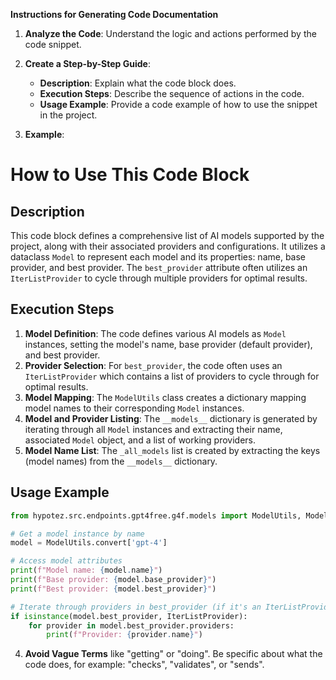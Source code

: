 **Instructions for Generating Code Documentation**

1. **Analyze the Code**: Understand the logic and actions performed by the code snippet.

2. **Create a Step-by-Step Guide**:
    - **Description**: Explain what the code block does.
    - **Execution Steps**: Describe the sequence of actions in the code.
    - **Usage Example**: Provide a code example of how to use the snippet in the project.

3. **Example**:

How to Use This Code Block
=========================================================================================

Description
-------------------------
This code block defines a comprehensive list of AI models supported by the project, along with their associated providers and configurations. It utilizes a dataclass `Model` to represent each model and its properties: name, base provider, and best provider. The `best_provider` attribute often utilizes an `IterListProvider` to cycle through multiple providers for optimal results.

Execution Steps
-------------------------
1. **Model Definition**: The code defines various AI models as `Model` instances, setting the model's name, base provider (default provider), and best provider.
2. **Provider Selection**: For `best_provider`, the code often uses an `IterListProvider` which contains a list of providers to cycle through for optimal results.
3. **Model Mapping**: The `ModelUtils` class creates a dictionary mapping model names to their corresponding `Model` instances.
4. **Model and Provider Listing**: The `__models__` dictionary is generated by iterating through all `Model` instances and extracting their name, associated `Model` object, and a list of working providers.
5. **Model Name List**: The `_all_models` list is created by extracting the keys (model names) from the `__models__` dictionary.

Usage Example
-------------------------

```python
from hypotez.src.endpoints.gpt4free.g4f.models import ModelUtils, Model

# Get a model instance by name
model = ModelUtils.convert['gpt-4']

# Access model attributes
print(f"Model name: {model.name}")
print(f"Base provider: {model.base_provider}")
print(f"Best provider: {model.best_provider}")

# Iterate through providers in best_provider (if it's an IterListProvider)
if isinstance(model.best_provider, IterListProvider):
    for provider in model.best_provider.providers:
        print(f"Provider: {provider.name}")
```

4. **Avoid Vague Terms** like "getting" or "doing". Be specific about what the code does, for example: "checks", "validates", or "sends".